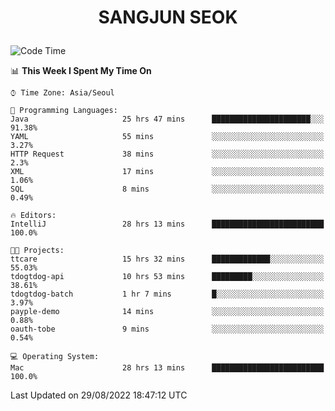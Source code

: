 <h1>
 <p align="center">
   SANGJUN SEOK
 </p>
</h1>

<!--START_SECTION:waka-->
![Code Time](http://img.shields.io/badge/Code%20Time-1%2C753%20hrs%2023%20mins-blue)

📊 **This Week I Spent My Time On** 

```text
⌚︎ Time Zone: Asia/Seoul

💬 Programming Languages: 
Java                     25 hrs 47 mins      ██████████████████████░░░   91.38% 
YAML                     55 mins             ░░░░░░░░░░░░░░░░░░░░░░░░░   3.27% 
HTTP Request             38 mins             ░░░░░░░░░░░░░░░░░░░░░░░░░   2.3% 
XML                      17 mins             ░░░░░░░░░░░░░░░░░░░░░░░░░   1.06% 
SQL                      8 mins              ░░░░░░░░░░░░░░░░░░░░░░░░░   0.49%

🔥 Editors: 
IntelliJ                 28 hrs 13 mins      █████████████████████████   100.0%

🐱‍💻 Projects: 
ttcare                   15 hrs 32 mins      █████████████░░░░░░░░░░░░   55.03% 
tdogtdog-api             10 hrs 53 mins      █████████░░░░░░░░░░░░░░░░   38.61% 
tdogtdog-batch           1 hr 7 mins         █░░░░░░░░░░░░░░░░░░░░░░░░   3.97% 
payple-demo              14 mins             ░░░░░░░░░░░░░░░░░░░░░░░░░   0.88% 
oauth-tobe               9 mins              ░░░░░░░░░░░░░░░░░░░░░░░░░   0.54%

💻 Operating System: 
Mac                      28 hrs 13 mins      █████████████████████████   100.0%

```


 Last Updated on 29/08/2022 18:47:12 UTC
<!--END_SECTION:waka-->
